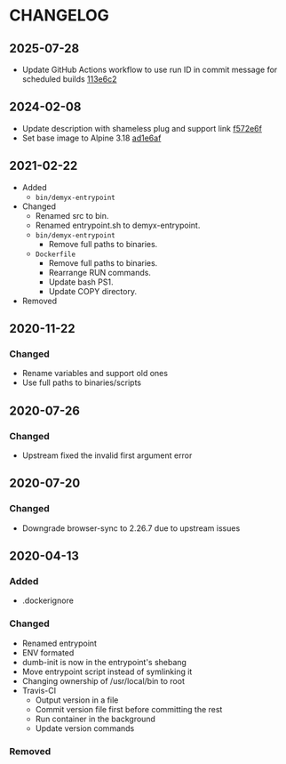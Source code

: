 # CHANGELOG

## 2025-07-28
- Update GitHub Actions workflow to use run ID in commit message for scheduled builds [113e6c2](https://github.com/demyxsh/browsersync/commit/113e6c2fa9ebf71c217bba0b2811647de32322a6)

## 2024-02-08
- Update description with shameless plug and support link [f572e6f](https://github.com/demyxsh/browsersync/commit/f572e6f732d021914f12fb7e7b198c58918dd71b)
- Set base image to Alpine 3.18 [ad1e6af](https://github.com/demyxsh/browsersync/commit/ad1e6aff61311b04cc087a081f0697aef381fa26)

## 2021-02-22
- Added
    - `bin/demyx-entrypoint`
- Changed
    - Renamed src to bin.
    - Renamed entrypoint.sh to demyx-entrypoint.
    - `bin/demyx-entrypoint`
        - Remove full paths to binaries.
    - `Dockerfile`
        - Remove full paths to binaries.
        - Rearrange RUN commands.
        - Update bash PS1.
        - Update COPY directory.
- Removed

## 2020-11-22
### Changed
- Rename variables and support old ones
- Use full paths to binaries/scripts

## 2020-07-26
### Changed
- Upstream fixed the invalid first argument error

## 2020-07-20
### Changed
- Downgrade browser-sync to 2.26.7 due to upstream issues

## 2020-04-13
### Added
- .dockerignore
### Changed
- Renamed entrypoint
- ENV formated
- dumb-init is now in the entrypoint's shebang
- Move entrypoint script instead of symlinking it
- Changing ownership of /usr/local/bin to root
- Travis-CI
    - Output version in a file
    - Commit version file first before committing the rest
    - Run container in the background
    - Update version commands
### Removed
